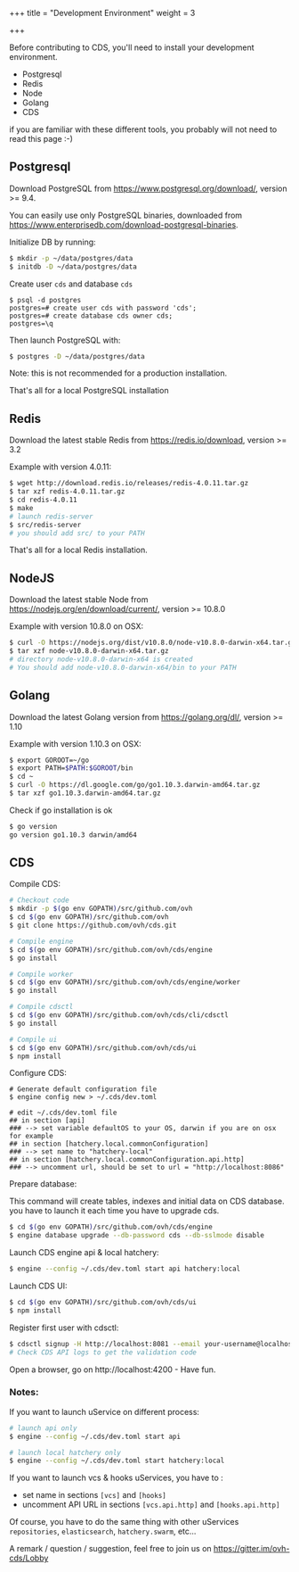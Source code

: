 +++
title = "Development Environment"
weight = 3

+++

Before contributing to CDS, you'll need to install your
development environment. 

* Postgresql
* Redis
* Node
* Golang
* CDS

if you are familiar with these different tools, you probably will not need to read this page :-)

## Postgresql

Download PostgreSQL from https://www.postgresql.org/download/, version >= 9.4.

You can easily use only PostgreSQL binaries, downloaded from https://www.enterprisedb.com/download-postgresql-binaries.

Initialize DB by running:

```bash
$ mkdir -p ~/data/postgres/data
$ initdb -D ~/data/postgres/data
```

Create user `cds` and database `cds`

```
$ psql -d postgres
postgres=# create user cds with password 'cds';
postgres=# create database cds owner cds;
postgres=\q
```

Then launch PostgreSQL with:

```bash
$ postgres -D ~/data/postgres/data
```

Note: this is not recommended for a production installation.

That's all for a local PostgreSQL installation

## Redis

Download the latest stable Redis from https://redis.io/download, version >= 3.2

Example with version 4.0.11:

```bash
$ wget http://download.redis.io/releases/redis-4.0.11.tar.gz
$ tar xzf redis-4.0.11.tar.gz
$ cd redis-4.0.11
$ make
# launch redis-server
$ src/redis-server
# you should add src/ to your PATH
```

That's all for a local Redis installation.


## NodeJS

Download the latest stable Node from https://nodejs.org/en/download/current/, version >= 10.8.0

Example with version 10.8.0 on OSX:

```bash
$ curl -O https://nodejs.org/dist/v10.8.0/node-v10.8.0-darwin-x64.tar.gz
$ tar xzf node-v10.8.0-darwin-x64.tar.gz
# directory node-v10.8.0-darwin-x64 is created
# You should add node-v10.8.0-darwin-x64/bin to your PATH
```

## Golang

Download the latest Golang version from https://golang.org/dl/, version >= 1.10

Example with version 1.10.3 on OSX:

```bash
$ export GOROOT=~/go
$ export PATH=$PATH:$GOROOT/bin
$ cd ~
$ curl -O https://dl.google.com/go/go1.10.3.darwin-amd64.tar.gz
$ tar xzf go1.10.3.darwin-amd64.tar.gz
```

Check if go installation is ok

```bash
$ go version
go version go1.10.3 darwin/amd64
```

## CDS

Compile CDS:

```bash
# Checkout code
$ mkdir -p $(go env GOPATH)/src/github.com/ovh
$ cd $(go env GOPATH)/src/github.com/ovh
$ git clone https://github.com/ovh/cds.git

# Compile engine
$ cd $(go env GOPATH)/src/github.com/ovh/cds/engine
$ go install

# Compile worker
$ cd $(go env GOPATH)/src/github.com/ovh/cds/engine/worker
$ go install

# Compile cdsctl
$ cd $(go env GOPATH)/src/github.com/ovh/cds/cli/cdsctl
$ go install

# Compile ui
$ cd $(go env GOPATH)/src/github.com/ovh/cds/ui
$ npm install
```

Configure CDS:

```
# Generate default configuration file
$ engine config new > ~/.cds/dev.toml

# edit ~/.cds/dev.toml file 
## in section [api]
### --> set variable defaultOS to your OS, darwin if you are on osx for example
## in section [hatchery.local.commonConfiguration]
### --> set name to "hatchery-local"
## in section [hatchery.local.commonConfiguration.api.http]
### --> uncomment url, should be set to url = "http://localhost:8086" 

```

Prepare database:

This command will create tables, indexes and initial data on CDS database.
you have to launch it each time you have to upgrade cds.

```bash
$ cd $(go env GOPATH)/src/github.com/ovh/cds/engine
$ engine database upgrade --db-password cds --db-sslmode disable
```

Launch CDS engine api & local hatchery:

```bash
$ engine --config ~/.cds/dev.toml start api hatchery:local
```

Launch CDS UI:

```bash
$ cd $(go env GOPATH)/src/github.com/ovh/cds/ui
$ npm install
```

Register first user with cdsctl:

```bash
$ cdsctl signup -H http://localhost:8081 --email your-username@localhost.local --fullname yourFullname --username your-username
# Check CDS API logs to get the validation code
```

Open a browser, go on http://localhost:4200 - Have fun.

### Notes:

If you want to launch uService on different process:

```bash
# launch api only
$ engine --config ~/.cds/dev.toml start api

# launch local hatchery only
$ engine --config ~/.cds/dev.toml start hatchery:local
```

If you want to launch vcs & hooks uServices, you have to :

- set name in sections `[vcs]` and `[hooks]`
- uncomment API URL in sections `[vcs.api.http]` and `[hooks.api.http]`

Of course, you have to do the same thing with other uServices `repositories`, `elasticsearch`, `hatchery.swarm`, etc...

A remark / question / suggestion, feel free to join us on https://gitter.im/ovh-cds/Lobby

